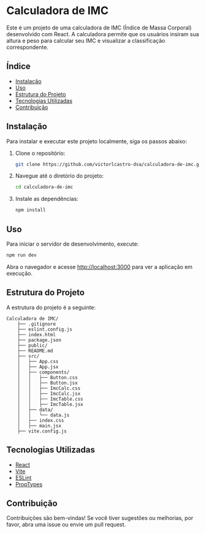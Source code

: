 # Calculadora de IMC

Este é um projeto de uma calculadora de IMC (Índice de Massa Corporal) desenvolvido com React. A calculadora permite que os usuários insiram sua altura e peso para calcular seu IMC e visualizar a classificação correspondente.

## Índice

- [Instalação](#instalação)
- [Uso](#uso)
- [Estrutura do Projeto](#estrutura-do-projeto)
- [Tecnologias Utilizadas](#tecnologias-utilizadas)
- [Contribuição](#contribuição)

## Instalação

Para instalar e executar este projeto localmente, siga os passos abaixo:

1. Clone o repositório:
    ```sh
    git clone https://github.com/victorlcastro-dsa/calculadora-de-imc.git
    ```
2. Navegue até o diretório do projeto:
    ```sh
    cd calculadora-de-imc
    ```
3. Instale as dependências:
    ```sh
    npm install
    ```

## Uso

Para iniciar o servidor de desenvolvimento, execute:
```sh
npm run dev
```
Abra o navegador e acesse [http://localhost:3000](http://localhost:3000) para ver a aplicação em execução.

## Estrutura do Projeto

A estrutura do projeto é a seguinte:

```
Calculadora de IMC/
    ├── .gitignore
    ├── eslint.config.js
    ├── index.html
    ├── package.json
    ├── public/
    ├── README.md
    ├── src/
    │   ├── App.css
    │   ├── App.jsx
    │   ├── components/
    │   │   ├── Button.css
    │   │   ├── Button.jsx
    │   │   ├── ImcCalc.css
    │   │   ├── ImcCalc.jsx
    │   │   ├── ImcTable.css
    │   │   ├── ImcTable.jsx
    │   ├── data/
    │   │   └── data.js
    │   ├── index.css
    │   ├── main.jsx
    ├── vite.config.js
```

## Tecnologias Utilizadas

- [React](https://reactjs.org/)
- [Vite](https://vitejs.dev/)
- [ESLint](https://eslint.org/)
- [PropTypes](https://www.npmjs.com/package/prop-types)

## Contribuição

Contribuições são bem-vindas! Se você tiver sugestões ou melhorias, por favor, abra uma issue ou envie um pull request.